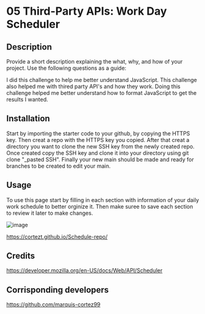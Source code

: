 # 05 Third-Party APIs: Work Day Scheduler

## Description

Provide a short description explaining the what, why, and how of your project. Use the following questions as a guide:

I did this challenge to help me better understand JavaScript. This challenge also helped me with thired party API's and how they work. Doing this challenge helped me better understand how to format JavaScript to get the results I wanted.

## Installation

Start by importing the starter code to your github, by copying the HTTPS key.
Then creat a repo with the HTTPS key you copied.
After that creat a directory you want to clone the new SSH key from the newly created repo. Once created copy the SSH key and clone it into your directory using git clone "_pasted SSH".
Finally your new main should be made and ready for branches to be created to edit your main.


## Usage
To use this page start by filling in each section with information of your daily work schedule to better orginize it. Then make suree to save each section to review it later to make changes.

![image](https://github.com/CortezT/Work-Schedule/assets/126823522/3a06f838-850c-4120-8909-4e0c8fb986bd)

https://cortezt.github.io/Schedule-repo/

 ## Credits

 https://developer.mozilla.org/en-US/docs/Web/API/Scheduler
 
 ## Corrisponding developers
 https://github.com/marquis-cortez99